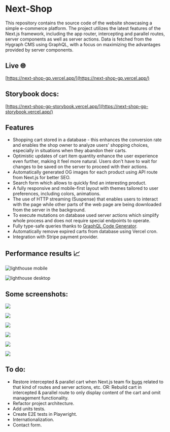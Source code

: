# Next-Shop

This repository contains the source code of the website showcasing a simple e-commerce platform. The project utilizes the latest features of the Next.js framework, including the app router, intercepting and parallel routes, server components as well as server actions. Data is fetched from the Hygraph CMS using GraphQL, with a focus on maximizing the advantages provided by server components.

## Live 🌐

[https://next-shop-gp.vercel.app/](https://next-shop-gp.vercel.app/)

## Storybook docs:

[https://next-shop-gp-storybook.vercel.app/](https://next-shop-gp-storybook.vercel.app/)

## Features

- Shopping cart stored in a database - this enhances the conversion rate and enables the shop owner to analyze users' shopping choices, especially in situations when they abandon their carts.
- Optimistic updates of cart item quantity enhance the user experience even further, making it feel more natural. Users don't have to wait for changes to be saved on the server to proceed with their actions.
- Automatically generated OG images for each product using API route from Next.js for better SEO.
- Search form which allows to quickly find an interesting product.
- A fully responsive and mobile-first layout with themes tailored to user preferences, including colors, animations.
- The use of HTTP streaming (Suspense) that enables users to interact with the page while other parts of the web page are being downloaded from the server in the background.
- To execute mutations on database used server actions which simplify whole process and does not require special endpoints to operate.
- Fully type-safe queries thanks to [GraphQL Code Generator](https://the-guild.dev/graphql/codegen).
- Automatically remove expired carts from database using Vercel cron.
- Integration with Stripe payment provider.

## Performance results 📈

![](/screenshots/lighthouse-mobile.png?raw=true "lighthouse mobile")

![](/screenshots/lighthouse-desktop.png?raw=true "lighthouse desktop")

## Some screenshots:

![](/screenshots/home.png?raw=true)

![](/screenshots/category-archive.png?raw=true)

![](/screenshots/search-results.png?raw=true)

![](/screenshots/product.png?raw=true)

![](/screenshots/cart.png?raw=true)

![](/screenshots/page.png?raw=true)

## To do:

- Restore intercepted & parallel cart when Next.js team fix [bugs](https://github.com/vercel/next.js/issues/52591) related to that kind of routes and server actions, etc. OR: Rebuild cart in intercepted & parallel route to only display content of the cart and omit management functionality.
- Refactor project architecture.
- Add units tests.
- Create E2E tests in Playwright.
- Internationalization.
- Contact form.
